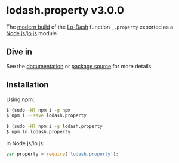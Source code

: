 # lodash.property v3.0.0

The [modern build](https://github.com/lodash/lodash/wiki/Build-Differences) of the [Lo-Dash](https://lodash.com/) function `_.property` exported as a [Node.js](http://nodejs.org/)/[io.js](https://iojs.org/) module.

## Dive in

See the [documentation](https://lodash.com/docs#property) or [package source](https://github.com/lodash/lodash/blob/3.0.0-npm-packages/lodash.property/index.js) for more details.

## Installation

Using npm:

```bash
$ {sudo -H} npm i -g npm
$ npm i --save lodash.property

$ {sudo -H} npm i -g lodash.property
$ npm ln lodash.property
```

In Node.js/io.js:

```js
var property = require('lodash.property');
```

